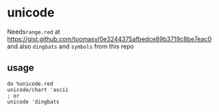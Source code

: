 # unicode
Needs`range.red` at https://gist.github.com/toomasv/0e3244375afbedce89b3719c8be7eac0
and also `dingbats` and `symbols` from this repo
## usage
```
do %unicode.red
unicode/chart 'ascii
; or
unicode 'dingbats
```
